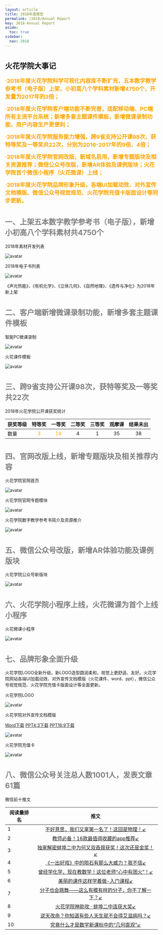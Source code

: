 ```yaml
---
layout: article
title: 2018年度报告
permalink: /2018/Annual Report
key: 2018-Annual Report
aside:
  toc: true
sidebar:
  nav: 2018
---
```


# <font size="5">火花学院大事记</font>

<bro/><bro/>

**<font size="4" color="orange">·2018年度火花学院科学可视化内容库不断扩充，五本数字教学参考书（电子版）上架，小初高八个学科素材新增4750个，开发量为2017年的3倍；</font>**

**<font size="4" color="orange">·2018年度火花学院客户端功能不断完善，适配移动端、PC端所有主流平台系统；新增多套主题课件模板，新增微课录制功能，用户内容生产更便利； </font>**

**<font size="4" color="orange">·2018年度火花学院服务能力增强，跨9省支持公开课98次、获特等奖及一等奖共22次，分别为2016-2017年的9倍、4倍；</font>**

**<font size="4" color="orange">·2018年度火花学院官网改版，新域名启用，新增专题版块及相关资源推荐；微信公众号改版，新增AR体验及课例版块；火花学院首个微信小程序（火花微课）上线；</font>**

**<font size="4" color="orange">·2018年度火花学院品牌形象升级，各端UI加载动效、对外宣传文档模版、微信公众号视觉规范、火花学院充值卡版面设计等同步更新。</font>**

<bro/><bro/>

# <font size="5" color="gray">一、上架五本数字教学参考书（电子版），新增小初高八个学科素材共4750个</font>

2018年素材开发列表

![avatar](images/2018content0.png)

2018年电子书列表

![avatar](images/2018book.png)

《声光热能》、《有机化学》、《立体几何》、《自然地理》、《遗传与净化》为2018年新上架

# <font size="5" color="gray">二、客户端新增微课录制功能，新增多套主题课件模板</font>

智能PC微课录制

![avatar](images/2018mc1.jpg)

火花课件模板

![avatar](images/2018templates.png)

# <font size="5" color="gray">三、跨9省支持公开课98次，获特等奖及一等奖共22次</font>

2018年火花学院公开课获奖统计

| 获奖等级 |  特等奖 | 一等奖 | 二等奖	| 三等奖| 观摩课	| 结果未出	|	
|----------|:------:|:------:|:------:|:------:|:------:|:------:|
|数量| <font color="orange">3</font> | <font color="orange">19</font>	| 4 | 1 | 35 | 38 |

# <font size="5" color="gray">四、官网改版上线，新增专题版块及相关推荐内容</font>

火花学院官网首页

![avatar](images/2018website.png)

火花学院官网专题模块

![avatar](images/2018topic1.png)

火花学院数字教学参考书简介及资源推介

![avatar](images/2018content.png)

# <font size="5" color="gray">五、微信公众号改版，新增AR体验功能及课例版块</font>

火花学院公众号新版块

![avatar](images/2018WeChat1.png)

# <font size="5" color="gray">六、火花学院小程序上线，火花微课为首个上线小程序</font>

火花微课小程序

![avatar](images/20181227.png)

# <font size="5" color="gray">七、品牌形象全面升级</font>

火花学院LOGO全新升级，新LOGO造型圆润柔和，视觉上更舒适、友好。火花学院网站各端UI加载动效、对外宣传文档模版（火花课件、word、ppt），微信公众号视觉规范、火花学院充值卡版面设计等全面更新。

火花学院LOGO

![avatar](images/2018logo.png)

火花学院对外宣传文档模版

[Word下载](images/火花学院word模板.docx)
[PPT4:3下载](images/火花学院ppt模版--4_3.pptx)
[PPT16:9下载](images/火花学院ppt模版-16_9.pptx)

![avatar](images/2018templates2.png)

火花学院充值卡

![avatar](images/2018card.png)

# <font size="5" color="gray">八、微信公众号关注总人数1001人，发表文章61篇</font>

微信前十推文

| 阅读量排名 |  推文  | 
|-------------|:------:|
| 1	|[不好意思，我们又拿第一名了！这回是物理！↙]()|
| 2	|[教师必备！16款最值得收藏的app推荐↙](https://mp.weixin.qq.com/s/Zr81jnhnh83AdPo5LRu5-w)|
| 3	|[独家解密蚌埠二中为何又双叒叕获奖！这次还是金奖！↙]()|
| 4	|[《一出好戏》中的陨石有那么大威力？我不信↙]()|
| 5	|[曾经学化学，现在教数学！这位老师“心中有团火”！↙]()|
| 6	|[美丽的课件这样学着做-入门课程↙]()|
| 7	|[分子也会跳舞——这么有模有样的分子，你不了解一下？↙]()|
| 8	|[火花学院神助攻 · 蚌埠二中连获大奖↙]()|
| 9	|[逆天改命？你知道有些人天生就不会得艾滋病吗？↙]()|
|10|[究竟什么才是数学新课标中的“几何直观”↙]()|

